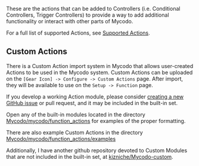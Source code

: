 These are the actions that can be added to Controllers (i.e. Conditional Controllers, Trigger Controllers) to provide a way to add additional functionality or interact with other parts of Mycodo.

For a full list of supported Actions, see [Supported Actions](Supported-Actions.md).

## Custom Actions

There is a Custom Action import system in Mycodo that allows user-created Actions to be used in the Mycodo system. Custom Actions can be uploaded on the `[Gear Icon] -> Configure -> Custom Actions` page. After import, they will be available to use on the `Setup -> Function` page.

If you develop a working Action module, please consider [creating a new GitHub issue](https://github.com/kizniche/Mycodo/issues/new?assignees=&labels=&template=feature-request.md&title=New%20Module) or pull request, and it may be included in the built-in set.

Open any of the built-in modules located in the directory [Mycodo/mycodo/function_actions](https://github.com/kizniche/Mycodo/tree/master/mycodo/function_actions/) for examples of the proper formatting.

There are also example Custom Actions in the directory [Mycodo/mycodo/function_actions/examples](https://github.com/kizniche/Mycodo/tree/master/mycodo/function_actions/examples)

Additionally, I have another github repository devoted to Custom Modules that are not included in the built-in set, at [kizniche/Mycodo-custom](https://github.com/kizniche/Mycodo-custom).
